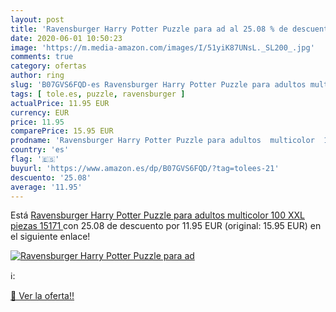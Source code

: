 ```yaml
---
layout: post
title: 'Ravensburger Harry Potter Puzzle para ad al 25.08 % de descuento'
date: 2020-06-01 10:50:23
image: 'https://m.media-amazon.com/images/I/51yiK87UNsL._SL200_.jpg'
comments: true
category: ofertas
author: ring
slug: 'B07GVS6FQD-es Ravensburger Harry Potter Puzzle para adultos multicolor...'
tags: [ tole.es, puzzle, ravensburger ]
actualPrice: 11.95 EUR
currency: EUR
price: 11.95
comparePrice: 15.95 EUR
prodname: 'Ravensburger Harry Potter Puzzle para adultos  multicolor  100 XXL piezas  15171 '
country: 'es'
flag: '🇪🇸'
buyurl: 'https://www.amazon.es/dp/B07GVS6FQD/?tag=tolees-21'
descuento: '25.08'
average: '11.95'
---
```


Está [Ravensburger Harry Potter Puzzle para adultos  multicolor  100 XXL piezas  15171 ](https://www.amazon.es/dp/B07GVS6FQD/?tag=tolees-21) con 25.08 de descuento por 11.95 EUR (original: 15.95 EUR) en el siguiente enlace!

[![Ravensburger Harry Potter Puzzle para ad](https://m.media-amazon.com/images/I/51yiK87UNsL._SL200_.jpg)](https://www.amazon.es/dp/B07GVS6FQD/?tag=tolees-21)

ℹ️:


[🛒 Ver la oferta!!](https://www.amazon.es/dp/B07GVS6FQD/?tag=tolees-21)
